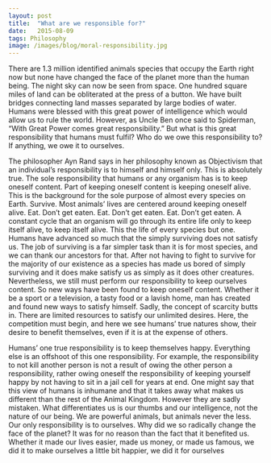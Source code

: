 ```yaml
---
layout:	post
title:	"What are we responsible for?"
date:	2015-08-09
tags: Philosophy
image: /images/blog/moral-responsibility.jpg
---
```


There are 1.3 million identified animals species that occupy the Earth right now but none have changed the face of the planet more than the human being. The night sky can now be seen from space. One hundred square miles of land can be obliterated at the press of a button. We have built bridges connecting land masses separated by large bodies of water. Humans were blessed with this great power of intelligence which would allow us to rule the world. However, as Uncle Ben once said to Spiderman, “With Great Power comes great responsibility.” But what is this great responsibility that humans must fulfil? Who do we owe this responsibility to? If anything, we owe it to ourselves.

The philosopher Ayn Rand says in her philosophy known as Objectivism that an individual’s responsibility is to himself and himself only. This is absolutely true. The sole responsibility that humans or any organism has is to keep oneself content. Part of keeping oneself content is keeping oneself alive. This is the background for the sole purpose of almost every species on Earth. Survive. Most animals’ lives are centered around keeping oneself alive. Eat. Don’t get eaten. Eat. Don’t get eaten. Eat. Don’t get eaten. A constant cycle that an organism will go through its entire life only to keep itself alive, to keep itself alive. This the life of every species but one. Humans have advanced so much that the simply surviving does not satisfy us. The job of surviving is a far simpler task than it is for most species, and we can thank our ancestors for that. After not having to fight to survive for the majority of our existence as a species has made us bored of simply surviving and it does make satisfy us as simply as it does other creatures. Nevertheless, we still must perform our responsibility to keep ourselves content. So new ways have been found to keep oneself content. Whether it be a sport or a television, a tasty food or a lavish home, man has created and found new ways to satisfy himself. Sadly, the concept of scarcity butts in. There are limited resources to satisfy our unlimited desires. Here, the competition must begin, and here we see humans’ true natures show, their desire to benefit themselves, even if it is at the expense of others.

Humans’ one true responsibility is to keep themselves happy. Everything else is an offshoot of this one responsibility. For example, the responsibility to not kill another person is not a result of owing the other person a responsibility, rather owing oneself the responsibility of keeping yourself happy by not having to sit in a jail cell for years at end. One might say that this view of humans is inhumane and that it takes away what makes us different than the rest of the Animal Kingdom. However they are sadly mistaken. What differentiates us is our thumbs and our intelligence, not the nature of our being. We are powerful animals, but animals never the less. Our only responsibility is to ourselves. Why did we so radically change the face of the planet? It was for no reason than the fact that it benefited us. Whether it made our lives easier, made us money, or made us famous, we did it to make ourselves a little bit happier, we did it for ourselves

  